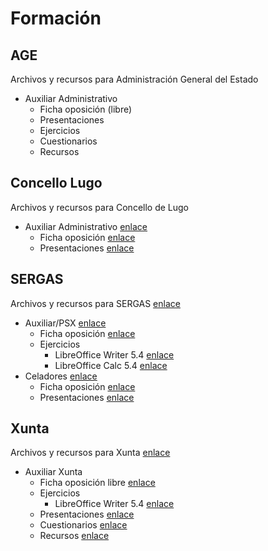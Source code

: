 # Formación

## AGE
Archivos y recursos para Administración General del Estado
* Auxiliar Administrativo
  * Ficha oposición (libre)
  * Presentaciones
  * Ejercicios
  * Cuestionarios
  * Recursos
  
## Concello Lugo
Archivos y recursos para Concello de Lugo
* Auxiliar Administrativo [enlace](https://github.com/juanpacb/formacion/tree/master/CONCELLO%20LUGO)
  * Ficha oposición [enlace](http://www.informateoposiciones.es/wp-content/uploads/2018/02/AUXILAR_ADMINISTRATIVO_CONCELLO-DE-LUGO-1.pdf)
  * Presentaciones [enlace](https://github.com/juanpacb/formacion/tree/master/CONCELLO%20LUGO/PRESENTACIONES)
  
## SERGAS
Archivos y recursos para SERGAS [enlace](https://github.com/juanpacb/formacion/tree/master/SERGAS)
* Auxiliar/PSX [enlace](https://github.com/juanpacb/formacion/tree/master/SERGAS/AUXILIAR%20-%20PSX)
  * Ficha oposición [enlace](http://www.informateoposiciones.es/wp-content/uploads/2018/03/Sergas-personal-estatutario-C2_Auxiliar_2017_-1.pdf)
  * Ejercicios
    * LibreOffice Writer 5.4 [enlace](https://github.com/juanpacb/formacion/tree/master/SERGAS/AUXILIAR%20-%20PSX/EJERCICIOS/WRITER%205)
    * LibreOffice Calc 5.4 [enlace](https://github.com/juanpacb/formacion/tree/master/SERGAS/AUXILIAR%20-%20PSX/EJERCICIOS/CALC%205)
* Celadores [enlace](https://github.com/juanpacb/formacion/tree/master/SERGAS/CELADORES)
  * Ficha oposición [enlace](http://www.informateoposiciones.es/wp-content/uploads/2018/03/Sergas-personal-estatutario-Celador_2017.pdf)
  * Presentaciones [enlace](https://github.com/juanpacb/formacion/tree/master/SERGAS/CELADORES/PRESENTACIONES)

## Xunta
Archivos y recursos para Xunta [enlace](https://github.com/juanpacb/formacion/tree/master/XUNTA)
* Auxiliar Xunta
  * Ficha oposición libre [enlace](http://www.informateoposiciones.es/wp-content/uploads/2018/05/Xunta-funcionarios-c2-auxiliar-administrativo-libre_OPE2016_2017.pdf)
  * Ejercicios
    * LibreOffice Writer 5.4 [enlace](https://github.com/juanpacb/formacion/tree/master/XUNTA/EJERCICIOS/WRITER%205)
   * Presentaciones [enlace](https://github.com/juanpacb/formacion/tree/master/SERGAS/AUXILIAR%20-%20PSX/PRESENTACIONES)
   * Cuestionarios [enlace](https://github.com/juanpacb/formacion/blob/master/SERGAS/AUXILIAR%20-%20PSX/CUESTIONARIOS.md)
   * Recursos [enlace](https://github.com/juanpacb/formacion/blob/master/SERGAS/AUXILIAR%20-%20PSX/RECURSOS.md)
